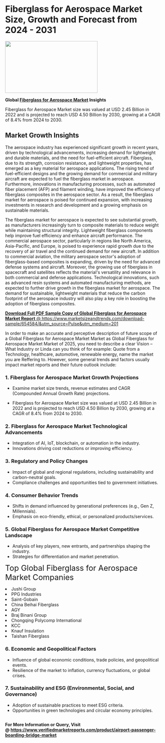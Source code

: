 <H1>Fiberglass for Aerospace Market Size, Growth and Forecast from 2024 - 2031</H1><img class="aligncenter size-medium wp-image-584254" src="https://thirdeyenews.in/wp-content/uploads/2024/09/Global-Market-Research-300x168.jpeg" alt="" width="300" height="168" /><p><strong>Global&nbsp;<a href="https://www.marketsizeandtrends.com/download-sample/654584/&amp;utm_source=Pulse&amp;utm_medium=201">Fiberglass for Aerospace Market</a> Insights</strong></p><p>Fiberglass for Aerospace Market size was valued at USD 2.45 Billion in 2022 and is projected to reach USD 4.50 Billion by 2030, growing at a CAGR of 8.4% from 2024 to 2030.</p><p><h2>Market Growth Insights</h2> <p>The aerospace industry has experienced significant growth in recent years, driven by technological advancements, increasing demand for lightweight and durable materials, and the need for fuel-efficient aircraft. Fiberglass, due to its strength, corrosion resistance, and lightweight properties, has emerged as a key material for aerospace applications. The rising trend of fuel-efficient designs and the growing demand for commercial and military aircraft are expected to fuel the fiberglass market in aerospace. Furthermore, innovations in manufacturing processes, such as automated fiber placement (AFP) and filament winding, have improved the efficiency of fiberglass composites in the aerospace sector. As a result, the fiberglass market for aerospace is poised for continued expansion, with increasing investments in research and development and a growing emphasis on sustainable materials. </p> <p><a href="#"></a></p> <p>The fiberglass market for aerospace is expected to see substantial growth, as manufacturers increasingly turn to composite materials to reduce weight while maintaining structural integrity. Lightweight fiberglass components help improve fuel efficiency and enhance aircraft performance. The commercial aerospace sector, particularly in regions like North America, Asia-Pacific, and Europe, is poised to experience rapid growth due to the recovery of air travel and the continued demand for new aircraft. In addition to commercial aviation, the military aerospace sector's adoption of fiberglass-based composites is expanding, driven by the need for advanced defense systems and aircraft. Moreover, the growing use of fiberglass in spacecraft and satellites reflects the material's versatility and relevance in both commercial and defense applications. Technological innovations, such as advanced resin systems and automated manufacturing methods, are expected to further drive growth in the fiberglass market for aerospace. The demand for sustainable, lightweight materials that reduce the carbon footprint of the aerospace industry will also play a key role in boosting the adoption of fiberglass composites. </p> <p><a href="#"></p><p><span class=""><strong>Download Full PDF Sample Copy of Global Fiberglass for Aerospace Market Report</strong> @ <a href="https://www.marketsizeandtrends.com/download-sample/654584/&amp;utm_source=Pulse&amp;utm_medium=201" target="_blank">https://www.marketsizeandtrends.com/download-sample/654584/&amp;utm_source=Pulse&amp;utm_medium=201</a></span></p><p>In order to make an accurate and perceptive description of future scope of a Global&nbsp;Fiberglass for Aerospace Market Market as Global&nbsp;Fiberglass for Aerospace Market Market of 2025, you need to describe a clear Vision &ndash; What Industry or Linda can you think of for example: Quote from a Technology, healthcare, automotive, renewable energy, name the market you are Reffering to. However, some general trends and factors usually impact market reports and their future outlook include:</p><h3>1.&nbsp;<strong>Fiberglass for Aerospace Market Growth Projections</strong></h3><ul><li>Examine market size trends, revenue estimates and CAGR (Compounded Annual Growth Rate) projections.</li><li><p>Fiberglass for Aerospace Market size was valued at USD 2.45 Billion in 2022 and is projected to reach USD 4.50 Billion by 2030, growing at a CAGR of 8.4% from 2024 to 2030.</p></li></ul><h3>2.&nbsp;<strong>Fiberglass for Aerospace Market Technological Advancements</strong></h3><ul><li>Integration of AI, IoT, blockchain, or automation in the industry.</li><li>Innovations driving cost reductions or improving efficiency.</li></ul><h3>3.&nbsp;<strong>Regulatory and Policy Changes</strong></h3><ul><li>Impact of global and regional regulations, including sustainability and carbon-neutral goals.</li><li>Compliance challenges and opportunities tied to government initiatives.</li></ul><h3>4.&nbsp;<strong>Consumer Behavior Trends</strong></h3><ul><li>Shifts in demand influenced by generational preferences (e.g., Gen Z, Millennials).</li><li>Emphasis on eco-friendly, ethical, or personalized products/services.</li></ul><h3>5.&nbsp;<strong>Global Fiberglass for Aerospace Market Competitive Landscape</strong></h3><ul><li>Analysis of key players, new entrants, and partnerships shaping the industry.</li><li>Strategies for differentiation and market penetration.</li></ul><p data-pm-slice="1 1 []"><span style="color: inherit; font-family: inherit; font-size: 25px;">Top Global Fiberglass for Aerospace Market Companies</span></p><div class="" data-test-id=""><p><li>Jushi Group</li><li> PPG Industries</li><li> Saint-Gobain</li><li> China Beihai Fiberglass</li><li> AGY</li><li> Braj Binani Group</li><li> Chongqing Polycomp International</li><li> KCC</li><li> Knauf Insulation</li><li> Taishan Fiberglass</li></p></div><h3>6.&nbsp;<strong>Economic and Geopolitical Factors</strong></h3><ul><li>Influence of global economic conditions, trade policies, and geopolitical events.</li><li>Resilience of the market to inflation, currency fluctuations, or global crises.</li></ul><h3>7.&nbsp;<strong>Sustainability and ESG (Environmental, Social, and Governance)</strong></h3><ul><li>Adoption of sustainable practices to meet ESG criteria.</li><li>Opportunities in green technologies and circular economy principles.</li></ul><h2><strong style="font-size: 14px;">For More Information or Query, Visit @&nbsp;</strong><a style="background-color: #ffffff; font-size: 14px;" href="https://www.marketsizeandtrends.com/report/fiberglass-for-aerospace-market/" target="_blank">https://www.verifiedmarketreports.com/product/airport-passenger-boarding-bridge-market</a></h2>
